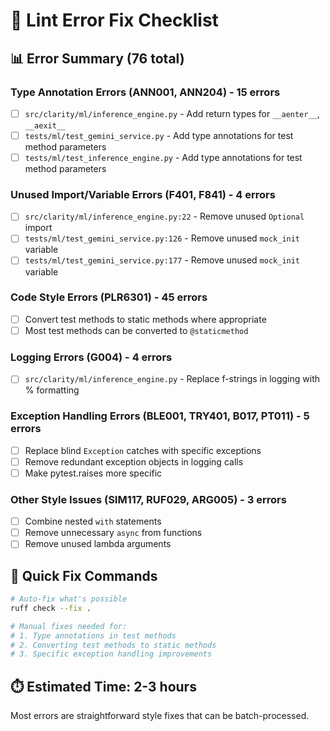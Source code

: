 # 🔧 Lint Error Fix Checklist

## 📊 **Error Summary (76 total)**

### **Type Annotation Errors (ANN001, ANN204) - 15 errors**

- [ ] `src/clarity/ml/inference_engine.py` - Add return types for `__aenter__`, `__aexit__`
- [ ] `tests/ml/test_gemini_service.py` - Add type annotations for test method parameters
- [ ] `tests/ml/test_inference_engine.py` - Add type annotations for test method parameters

### **Unused Import/Variable Errors (F401, F841) - 4 errors**

- [ ] `src/clarity/ml/inference_engine.py:22` - Remove unused `Optional` import
- [ ] `tests/ml/test_gemini_service.py:126` - Remove unused `mock_init` variable
- [ ] `tests/ml/test_gemini_service.py:177` - Remove unused `mock_init` variable

### **Code Style Errors (PLR6301) - 45 errors**

- [ ] Convert test methods to static methods where appropriate
- [ ] Most test methods can be converted to `@staticmethod`

### **Logging Errors (G004) - 4 errors**

- [ ] `src/clarity/ml/inference_engine.py` - Replace f-strings in logging with % formatting

### **Exception Handling Errors (BLE001, TRY401, B017, PT011) - 5 errors**

- [ ] Replace blind `Exception` catches with specific exceptions
- [ ] Remove redundant exception objects in logging calls
- [ ] Make pytest.raises more specific

### **Other Style Issues (SIM117, RUF029, ARG005) - 3 errors**

- [ ] Combine nested `with` statements
- [ ] Remove unnecessary `async` from functions
- [ ] Remove unused lambda arguments

## 🚀 **Quick Fix Commands**

```bash
# Auto-fix what's possible
ruff check --fix .

# Manual fixes needed for:
# 1. Type annotations in test methods
# 2. Converting test methods to static methods
# 3. Specific exception handling improvements
```

## ⏱️ **Estimated Time: 2-3 hours**

Most errors are straightforward style fixes that can be batch-processed.
